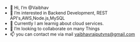 - 👋 Hi, I’m @Vaibhav
- 👀 I’m interested in Backend Development, REST API's,AWS,Node.js,MySQL
- 🌱 Currently I am learnig about cloud services.
- 💞️ I’m looking to collaborate on many Things
- 📫 you can contact me via mail vaibhavrajputvns@gmail.com

<!---
Mrvab/Mrvab is a ✨ special ✨ repository because its `README.md` (this file) appears on your GitHub profile.
You can click the Preview link to take a look at your changes.
--->
